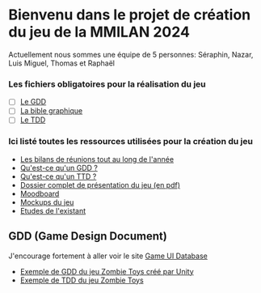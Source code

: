 # Bienvenu dans le projet de création du jeu de la MMILAN 2024
Actuellement nous sommes une équipe de 5 personnes: Séraphin, Nazar, Luis Miguel, Thomas et Raphaël
### Les fichiers obligatoires pour la réalisation du jeu
- [ ] [Le GDD](/concept/game_design.md)
- [ ] [La bible graphique]()
- [ ] [Le TDD]()
### Ici listé toutes les ressources utilisées pour la création du jeu
- [Les bilans de réunions tout au long de l'année](/concept/bilan_de_reu.md)
- [Qu'est-ce qu'un GDD ?](/concept/cours_game_design.pdf)
- [Qu'est-ce qu'un TTD ?](/concept/cours_technical_design_document.md)
- [Dossier complet de présentation du jeu (en pdf)]()
- [Moodboard]()
- [Mockups du jeu]()
- [Etudes de l'existant]()

## GDD (Game Design Document)
J'encourage fortement à aller voir le site [Game UI Database](https://www.gameuidatabase.com)

- [Exemple de GDD du jeu Zombie Toys créé par Unity](/concept/gdd_zombie_toys.pdf)
- [Exemple de TDD du jeu Zombie Toys](/concept/tdd_zombie_toys.pdf)
